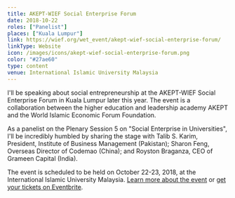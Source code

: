 ```yaml
---
title: AKEPT-WIEF Social Enterprise Forum
date: 2018-10-22
roles: ["Panelist"]
places: ["Kuala Lumpur"]
link: https://wief.org/wet_event/akept-wief-social-enterprise-forum/
linkType: Website
icon: /images/icons/akept-wief-social-enterprise-forum.png
color: "#27ae60"
type: content
venue: International Islamic University Malaysia
---
```


I'll be speaking about social entrepreneurship at the AKEPT-WIEF Social Enterprise Forum in Kuala Lumpur later this year. The event is a collaboration between the higher education and leadership academy AKEPT and the World Islamic Economic Forum Foundation.

<!--more-->

As a panelist on the Plenary Session 5 on "Social Enterprise in Universities", I'll be incredibly humbled by sharing the stage with Talib S. Karim, President, Institute of Business Management (Pakistan); Sharon Feng, Overseas Director of Codemao (China); and Royston Braganza, CEO of Grameen Capital (India).

The event is scheduled to be held on October 22-23, 2018, at the International Islamic University Malaysia. [Learn more about the event](https://wief.org/wet_event/akept-wief-social-enterprise-forum/) or [get your tickets on Eventbrite](https://www.eventbrite.com/e/akept-wief-social-enterprise-forum-tickets-43152504302).